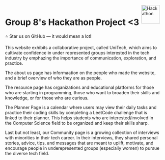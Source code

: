 <a href="https://rosrivers.github.io/hunter-hackathon/">
    <img src="https://imgur.com/xwrah2a.png" alt="Hackathon" title="Grp8" align="right" height="60" />
</a>

# Group 8's Hackathon Project <3
 
 :star: Star us on GitHub — it would mean a lot!
 
This website exhibits a collaborative project, called UniTech, which aims to cultivate confidence in under represented groups interested in the tech industry by emphazing the importance of communication, exploration, and practice. 

The about us page has informaation on the people who made the website, and a brief overview of who they are as people. 

The resource page has organizations and educational platforms for those who are starting in programming, those who want to broaden their skills and knowledge, or for those who are curious.

The Planner Page is a calendar where users may view their daily tasks and practice their coding skills by completing a LeetCode challenge that is linked to their planner. This helps students who are interested/involved in the Computer Science field to be organized and keep their skills sharp.

Last but not least, our Community page is a growing collection of interviews with minorities in their tech career. In their interviews, they shared personal stories, advice, tips, and messages that are meant to uplift, motivate, and encourage people in underepresented groups (especially women) to pursue the diverse tech field. 
 
 
 
